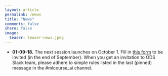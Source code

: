 ```yaml
---
layout: article
permalink: /news
title: "News"
comments: false
share: false
image:
  teaser: teaser-news.jpeg
---
```


- **01-09-18.** The next session launches on October 1. Fill in [this form](https://docs.google.com/forms/d/1_pDNuVHwBxV5wuOcdaXoxBZneyAQcqfOl4V2qkqKbNQ) to be invited (in the end of September). When you get an invitation to ODS Slack team, please adhere to simple rules listed in the last (pinned) message in the #mlcourse_ai channel. 

